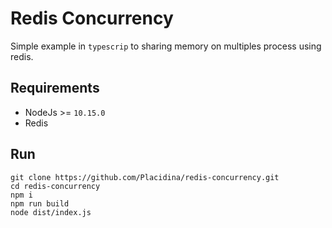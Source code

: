 # Redis Concurrency

Simple example in `typescrip` to sharing memory on multiples process using redis.

## Requirements

* NodeJs >= `10.15.0`
* Redis

## Run

```
git clone https://github.com/Placidina/redis-concurrency.git
cd redis-concurrency
npm i
npm run build
node dist/index.js
```